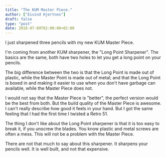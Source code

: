```yaml
---
title: "The KUM Master Piece."
author: ["Eivind Hjertnes"]
draft: false
type: "post"
date: 2018-07-09T02:00:00+02:00
---
```


I just sharpened three pencils with my new KUM Master Piece.

I'm coming from another KUM sharpener, the "Long Point Sharpener". The
basics are the same, both have two holes to let you get a long point on
your pencils.

The big difference between the two is that the Long Point is made out of
plastic, while the Master Point is made out of metal; and that the Long
Point is boxed in and making it easier to use when you don't have
garbage can available, while the Master Piece does not.

I would not say that the Master Piece is "better", the perfect version
would be the best from both. But the build quality of the Master Piece
is awesome. I can't really describe how good it feels in your hand. But
I got the same feeling that I had the first time I twisted a Retro 51.

The thing I don't like about the Long Point sharpener is that it is too
easy to break it, if you unscrew the blades. You know plastic and metal
screws are often a mess. This will not be a problem with the Master
Piece.

There are not that much to say about this sharpener. It sharpens your
pencils well. It is well built, and not that expensive.
